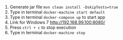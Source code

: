 1. Generate jar file
`mvn clean install -DskipTests=true`
2. Type in terminal `docker-machine start default`
3. Type in terminal `docker-compose up` to start app
4. Link for Windows 7 http://192.168.99.100:8080/
5. Press `ctrl + c` to stop execution
6. Type in terminal `docker-machine stop`